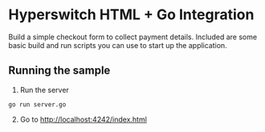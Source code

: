 # Hyperswitch HTML + Go Integration

Build a simple checkout form to collect payment details. Included are some basic
build and run scripts you can use to start up the application.

## Running the sample

1. Run the server

~~~
go run server.go
~~~

2. Go to [http://localhost:4242/index.html](http://localhost:4242/index.html)
